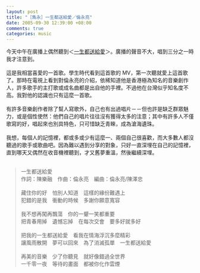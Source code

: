 ```yaml
--- 
layout: post
title: "［雋永］一生都送給愛／倫永亮"
date: 2005-09-30 12:39:00 +08:00
comments: true
categories: music
---
```


今天中午在廣播上偶然聽到＜<a href="http://so61.com/bin/cgi/find.php?k=tt&v=%A4%40%A5%CD%B3%A3%B0e%B5%B9%B7R">一生都送給愛</a>＞。廣播的聲音不大，唱到三分之一時我才注意到。<br /><br />這是我相當喜愛的一首歌。學生時代看到這首歌的 MV，第一次聽就愛上這首歌了。那時在電視上看到對倫永亮的介紹，依稀知道他是香港極為知名的音樂創作人，許多歌手的主打歌或成名曲都是出自他的手裡。不過他在台灣似乎知名度不高。我對他的認識也只有這麼一首歌。<br /><br />有許多音樂創作者除了幫人寫歌外，自己也有出過唱片－－但也許是缺乏群眾魅力，或是個性使然：他們自己的唱片往往沒有獲得太多的注意；其中有許多人不僅歌寫的好，唱起來也別具特色，只可惜缺乏青睞，成為滄海遺珠。<br /><br />我想，每個人的記憶裡，都或多或少有這麼一、兩個自己很喜歡，而大多數人都沒聽過的歌手或歌曲吧。因為難以遇到分享的對象，只好一直深埋在自己的記憶裡，直到哪天又偶然在收音機裡聽到，才又舊夢重溫，然後繼續深埋。<br /><br /><blockquote>一生都送給愛<br />作詞：陳樂融　作曲：倫永亮　編曲：倫永亮/陳澤忠<br /><br />藏住你的好　怕別人知道　這樣的緣份難遇上<br />犯錯的是我　衝動的時候　多謝你願意寬容<br /><br />我不想再闖再飄蕩　你的一顰一笑都重要<br />把青春用掉　遺憾忘掉　在每次交會　要多好就多好<br /><br />把我的一生都送給愛　看我在情海浮沉多麼精彩<br />讓風雨散開　夢可以回來　為了消滅孤單　一生都送給愛<br /><br />再美的音樂　少了你聽見　就好像錯過全世界<br />一千零一夜　等待的畫面　都被你化作雲煙</blockquote>